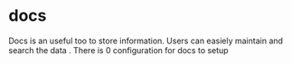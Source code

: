 # docs

Docs is an useful too to store information. Users can easiely maintain and search the data .
There is 0 configuration for docs to setup

 
